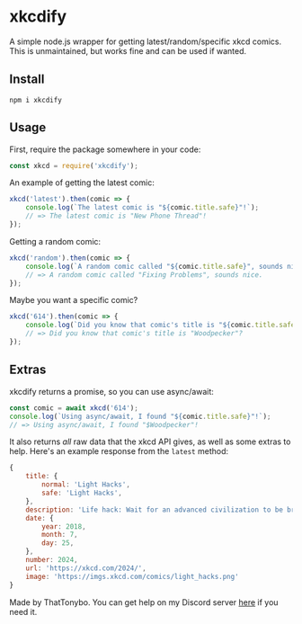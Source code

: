 # xkcdify
A simple node.js wrapper for getting latest/random/specific xkcd comics. This is unmaintained, but works fine and can be used if wanted.

## Install
```
npm i xkcdify
```

## Usage
First, require the package somewhere in your code:
```js
const xkcd = require('xkcdify');
```
An example of getting the latest comic:
```js
xkcd('latest').then(comic => {
    console.log(`The latest comic is "${comic.title.safe}"!`);
    // => The latest comic is "New Phone Thread"!
});
```
Getting a random comic:
```js
xkcd('random').then(comic => {
    console.log(`A random comic called "${comic.title.safe}", sounds nice.`);
    // => A random comic called "Fixing Problems", sounds nice.
});
```
Maybe you want a specific comic?
```js
xkcd('614').then(comic => {
    console.log(`Did you know that comic's title is "${comic.title.safe}"?`);
    // => Did you know that comic's title is "Woodpecker"?
});
```

## Extras
xkcdify returns a promise, so you can use async/await:
```js
const comic = await xkcd('614');
console.log(`Using async/await, I found "${comic.title.safe}"!`);
// => Using async/await, I found "$Woodpecker"!
```
It also returns *all* raw data that the xkcd API gives, as well as some extras to help. Here's an example response from the `latest` method:
```js
{
    title: {
        normal: 'Light Hacks',
        safe: 'Light Hacks',
    },
    description: 'Life hack: Wait for an advanced civilization to be briefly distracted, then sneak in and construct a slightly smaller Dyson sphere inside theirs.',
    date: {
        year: 2018,
        month: 7,
        day: 25,
    },
    number: 2024,
    url: 'https://xkcd.com/2024/',
    image: 'https://imgs.xkcd.com/comics/light_hacks.png'
}
```
  
Made by ThatTonybo. You can get help on my Discord server [here](https://discord.gg/nnpPGRy) if you need it.
